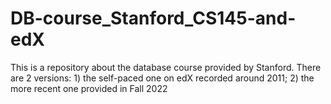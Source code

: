 # DB-course_Stanford_CS145-and-edX
This is a repository about the database course provided by Stanford. There are 2 versions: 1) the self-paced one on edX recorded around 2011; 2) the more recent one provided in Fall 2022

